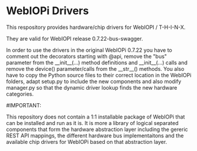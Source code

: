 # WebIOPi Drivers

This respository provides hardware/chip drivers for WebIOPI / T-H-I-N-X.

They are valid for WebIOPI release 0.7.22-bus-swagger.

In order to use the drivers in the original WebIOPi 0.7.22 you have to comment out the decorators starting with @api, remove the "bus" parameter from the \_\_init\_\_(...) method definitions and \_\_init\_\_(...) calls and remove the device() parameter/calls from the \_\_str\_\_() methods. You also have to copy the Python source files to their correct location in the WebIOPi folders, adapt setup.py to include the new components and also modify manager.py so that the dynamic driver lookup finds the new hardware categories.

#IMPORTANT:

This repository does not contain a 1:1 installable package of WebIOPi that can be installed and run as it is. It is more a library of logical separated components that form the hardware abstraction layer including the gereric REST API mappings, the different hardware bus implementaitons and the available chip drivers for WebIOPi based on that abstraction layer.
